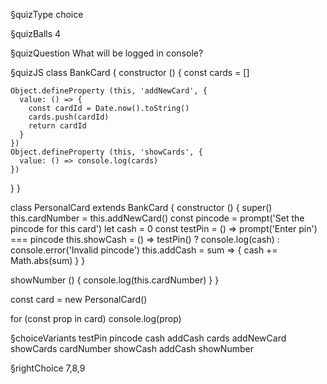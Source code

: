 §quizType
choice

§quizBalls
4

§quizQuestion
What will be logged in console?


§quizJS
class BankCard {
  constructor () {
    const cards = []

    Object.defineProperty (this, 'addNewCard', {
      value: () => {
        const cardId = Date.now().toString()
        cards.push(cardId)
        return cardId
      }
    })
    Object.defineProperty (this, 'showCards', {
      value: () => console.log(cards)
    })
  }
}

class PersonalCard extends BankCard {
  constructor () {
    super()
    this.cardNumber = this.addNewCard()
    const pincode = prompt('Set the pincode for this card')
    let cash = 0
    const testPin = () => prompt('Enter pin') === pincode
    this.showCash = () => testPin() ? console.log(cash) : console.error('Invalid pincode')
    this.addCash = sum => { cash += Math.abs(sum) }
  }

  showNumber () {
    console.log(this.cardNumber)
  }
}

const card = new PersonalCard()

for (const prop in card) console.log(prop)



§choiceVariants
testPin
pincode
cash
addCash
cards
addNewCard
showCards
cardNumber
showCash
addCash
showNumber



§rightChoice
7,8,9
